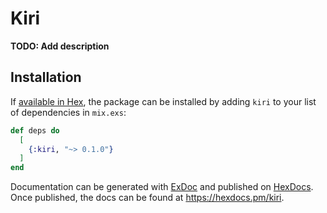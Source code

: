 # Kiri

**TODO: Add description**

## Installation

If [available in Hex](https://hex.pm/docs/publish), the package can be installed
by adding `kiri` to your list of dependencies in `mix.exs`:

```elixir
def deps do
  [
    {:kiri, "~> 0.1.0"}
  ]
end
```

Documentation can be generated with [ExDoc](https://github.com/elixir-lang/ex_doc)
and published on [HexDocs](https://hexdocs.pm). Once published, the docs can
be found at <https://hexdocs.pm/kiri>.


